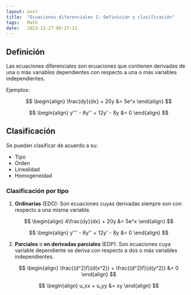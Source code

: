 ```yaml
---
layout: post
title:  "Ecuaciones diferenciales I: Definición y clasificación"
tags:   Math
date:   2023-12-27 09:27:11
---
```


## Definición

Las ecuaciones diferenciales son ecuaciones que contienen derivadas de una o más variables dependientes con respecto a una o más variables independientes.

Ejemplos:

$$
\begin{align}
\frac{dy}{dx} + 20y &= 5e^x
\end{align}
$$

$$
\begin{align}
y''' - 6y'' + 12y' - 8y &= 0
\end{align}
$$

## Clasificación

Se pueden clasificar de acuerdo a su:
* Tipo
* Orden
* Linealidad
* Homogeneidad


### Clasificación por tipo

1. **Ordinarias** (EDO): Son ecuaciones cuyas derivadas siempre son con respecto a una misma variable.

$$
\begin{align}
4\frac{dy}{dx} + 20y &= 5e^x
\end{align}
$$

$$
\begin{align}
y''' - 6y'' + 12y' - 8y &= 0
\end{align}
$$

2. **Parciales** o **en derivadas parciales** (EDP): Son ecuaciones cuya variable dependiente se deriva con respecto a dos o más variables independientes.

$$
\begin{align}
\frac{(d^2)f}{d(x^2)} + \frac{(d^2)f}{d(y^2)} &= 0
\end{align}
$$

$$
\begin{align}
u_xx + u_yy &= xy
\end{align}
$$
